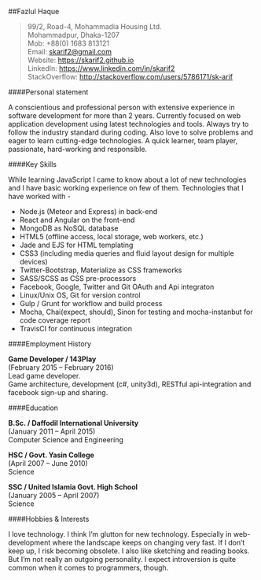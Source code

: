 ##Fazlul Haque

>99/2, Road-4, Mohammadia Housing Ltd.<br />
>Mohammadpur, Dhaka-1207<br />
>Mob: +88(0) 1683 813121<br />
>Email: <skarif2@gmail.com><br />
>Website: https://skarif2.github.io<br />
>LinkedIn: https://www.linkedin.com/in/skarif2<br />
>StackOverflow: http://stackoverflow.com/users/5786171/sk-arif<br />

####Personal statement

A conscientious and professional person with extensive experience in software development for more than 2 years. Currently focused on web application development using latest technologies and tools. Always try to follow the industry standard during coding. Also love to solve problems and eager to learn cutting-edge technologies. A quick learner, team player, passionate, hard-working and responsible.

####Key Skills

While learning JavaScript I came to know about a lot of new technologies and I have basic working experience on few of them. Technologies that I have worked with - 

-   Node.js (Meteor and Express) in back-end
-   React and Angular on the front-end
-   MongoDB as NoSQL database
-   HTML5 (offline access, local storage, web workers, etc.)
-   Jade and EJS for HTML templating
-   CSS3 (including media queries and fluid layout design for multiple devices)
-   Twitter-Bootstrap, Materialize as CSS frameworks
-   SASS/SCSS as CSS pre-processors
-   Facebook, Google, Twitter and Git OAuth and Api integraton
-   Linux/Unix OS, Git for version control 
-   Gulp / Grunt for workflow and build process
-   Mocha, Chai(expect, should), Sinon for testing and mocha-instanbut for code coverage report
-   TravisCI for continuous integration

####Employment History

**Game Developer / 143Play**<br />
(February 2015 – February 2016)<br />
Lead game developer.<br />
Game architecture, development (c\#, unity3d), RESTful api-integration and facebook sign-up and sharing.

####Education

**B.Sc. / Daffodil International University**<br />
(January 2011 – April 2015)<br />
Computer Science and Engineering<br />

**HSC / Govt. Yasin College**<br />
(April 2007 – June 2010)<br />
Science<br />

**SSC / United Islamia Govt. High School**<br />
(January 2005 – April 2007)<br />
Science<br />

####Hobbies & Interests

I love technology. I think I’m glutton for new technology. Especially in web-development where the landscape keeps on changing very fast. If I don’t keep up, I risk becoming obsolete. I also like sketching and reading books. But I’m not really an outgoing personality. I expect introversion is quite common when it comes to programmers, though.
